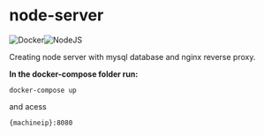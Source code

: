 # node-server

![Docker](https://img.shields.io/badge/docker-%230db7ed.svg?style=for-the-badge&logo=docker&logoColor=white)![NodeJS](https://img.shields.io/badge/node.js-6DA55F?style=for-the-badge&logo=node.js&logoColor=white)

Creating node server with mysql database and nginx reverse proxy.

**In the docker-compose folder run:** 

```
docker-compose up 
```
and acess

```
{machineip}:8080
```
